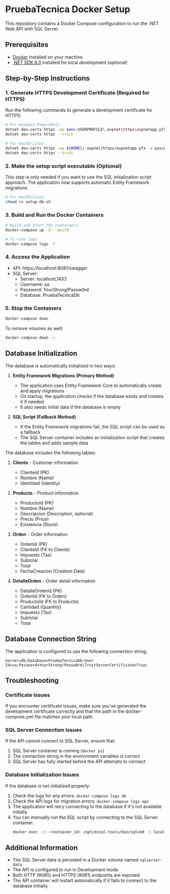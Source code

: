 # PruebaTecnica Docker Setup

This repository contains a Docker Compose configuration to run the .NET Web API with SQL Server.

## Prerequisites

- [Docker](https://www.docker.com/products/docker-desktop/) installed on your machine
- [.NET SDK 8.0](https://dotnet.microsoft.com/download/dotnet/8.0) installed for local development (optional)

## Step-by-Step Instructions

### 1. Generate HTTPS Development Certificate (Required for HTTPS)

Run the following commands to generate a development certificate for HTTPS:

```bash
# For Windows PowerShell
dotnet dev-certs https -ep $env:USERPROFILE\.aspnet\https\aspnetapp.pfx -p password
dotnet dev-certs https --trust

# For macOS/Linux
dotnet dev-certs https -ep ${HOME}/.aspnet/https/aspnetapp.pfx -p password
dotnet dev-certs https --trust
```

### 2. Make the setup script executable (Optional)

This step is only needed if you want to use the SQL initialization script approach. The application now supports automatic Entity Framework migrations.

```bash
# For macOS/Linux
chmod +x setup-db.sh
```

### 3. Build and Run the Docker Containers

```bash
# Build and start the containers
docker-compose up -d --build

# To view logs
docker-compose logs -f
```

### 4. Access the Application

- API: https://localhost:8081/swagger
- SQL Server:
  - Server: localhost,1433
  - Username: sa
  - Password: YourStrong!Passw0rd
  - Database: PruebaTecnicaDb

### 5. Stop the Containers

```bash
docker-compose down
```

To remove volumes as well:

```bash
docker-compose down -v
```

## Database Initialization

The database is automatically initialized in two ways:

1. **Entity Framework Migrations (Primary Method)**
   - The application uses Entity Framework Core to automatically create and apply migrations
   - On startup, the application checks if the database exists and creates it if needed
   - It also seeds initial data if the database is empty

2. **SQL Script (Fallback Method)**
   - If the Entity Framework migrations fail, the SQL script can be used as a fallback
   - The SQL Server container includes an initialization script that creates the tables and adds sample data

The database includes the following tables:

1. **Cliente** - Customer information
   - ClienteId (PK)
   - Nombre (Name)
   - Identidad (Identity)

2. **Producto** - Product information
   - ProductoId (PK)
   - Nombre (Name)
   - Descripcion (Description, optional)
   - Precio (Price)
   - Existencia (Stock)

3. **Orden** - Order information
   - OrdenId (PK)
   - ClienteId (FK to Cliente)
   - Impuesto (Tax)
   - Subtotal
   - Total
   - FechaCreacion (Creation Date)

4. **DetalleOrden** - Order detail information
   - DetalleOrdenId (PK)
   - OrdenId (FK to Orden)
   - ProductoId (FK to Producto)
   - Cantidad (Quantity)
   - Impuesto (Tax)
   - Subtotal
   - Total

## Database Connection String

The application is configured to use the following connection string:

```
Server=db;Database=PruebaTecnicaDb;User Id=sa;Password=YourStrong!Passw0rd;TrustServerCertificate=True;
```

## Troubleshooting

### Certificate Issues

If you encounter certificate issues, make sure you've generated the development certificate correctly and that the path in the docker-compose.yml file matches your local path.

### SQL Server Connection Issues

If the API cannot connect to SQL Server, ensure that:
1. SQL Server container is running (`docker ps`)
2. The connection string in the environment variables is correct
3. SQL Server has fully started before the API attempts to connect

### Database Initialization Issues

If the database is not initialized properly:
1. Check the logs for any errors: `docker-compose logs db`
2. Check the API logs for migration errors: `docker-compose logs api`
3. The application will retry connecting to the database if it's not available initially
4. You can manually run the SQL script by connecting to the SQL Server container:
   ```bash
   docker exec -it <container_id> /opt/mssql-tools/bin/sqlcmd -S localhost -U sa -P YourStrong!Passw0rd -i /docker-entrypoint-initdb.d/init-db.sql
   ```

## Additional Information

- The SQL Server data is persisted in a Docker volume named `sqlserver-data`
- The API is configured to run in Development mode
- Both HTTP (8080) and HTTPS (8081) endpoints are exposed
- The API container will restart automatically if it fails to connect to the database initially

